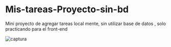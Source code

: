 # Mis-tareas-Proyecto-sin-bd
Mini proyecto de agregar tareas local mente, sin utilizar base de datos , solo practicando para el front-end

![captura](https://user-images.githubusercontent.com/68045913/92165437-ac828d80-edfc-11ea-954b-4bc772c1ef92.PNG)

